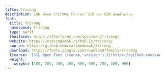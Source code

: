 ```yaml
---
title: Trirong
description: CDN ฟอนต์ Trirong (ไตรรงค์) ใช้ฟรี และ CDN ฟอนต์ไทยอื่นๆ
font:
  title: Trirong
  namespace: Trirong
  type: serif
  thaifaces: https://thaifaces.com/specimen/trirong/
  website: https://cadsondemak.github.io/trirong/
  source: https://github.com/cadsondemak/trirong
  download: https://fonts.google.com/download?family=Trirong
  license: '[SIL Open Font License, version 1.1](https://github.com/cadsondemak/trirong/blob/master/OFL.txt)'
  weight:
    weight: [100, 200, 300, 400, 500, 600, 700, 800, 900]
---
```


<div></div>
